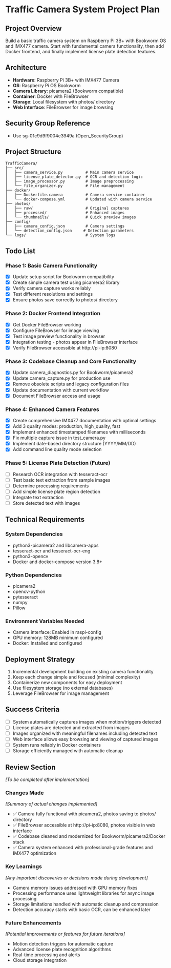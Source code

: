 # Traffic Camera System Project Plan

## Project Overview
Build a basic traffic camera system on Raspberry Pi 3B+ with Bookworm OS and IMX477 camera. Start with fundamental camera functionality, then add Docker frontend, and finally implement license plate detection features.

## Architecture
- **Hardware**: Raspberry Pi 3B+ with IMX477 Camera
- **OS**: Raspberry Pi OS Bookworm
- **Camera Library**: picamera2 (Bookworm compatible)
- **Container**: Docker with FileBrowser
- **Storage**: Local filesystem with photos/ directory
- **Web Interface**: FileBrowser for image browsing

## Security Group Reference
- Use sg-01c9d9f9004c3949a (Open_SecurityGroup)

## Project Structure
```
TrafficCamera/
├── src/
│   ├── camera_service.py          # Main camera service
│   ├── license_plate_detector.py  # OCR and detection logic
│   ├── image_processor.py         # Image preprocessing
│   └── file_organizer.py          # File management
├── docker/
│   ├── Dockerfile.camera          # Camera service container
│   └── docker-compose.yml         # Updated with camera service
├── photos/
│   ├── raw/                       # Original captures
│   ├── processed/                 # Enhanced images
│   └── thumbnails/                # Quick preview images
├── config/
│   ├── camera_config.json         # Camera settings
│   └── detection_config.json     # Detection parameters
└── logs/                          # System logs
```

## Todo List

### Phase 1: Basic Camera Functionality
- [x] Update setup script for Bookworm compatibility
- [x] Create simple camera test using picamera2 library
- [x] Verify camera capture works reliably
- [x] Test different resolutions and settings
- [x] Ensure photos save correctly to photos/ directory

### Phase 2: Docker Frontend Integration
- [x] Get Docker FileBrowser working
- [x] Configure FileBrowser for image viewing
- [x] Test image preview functionality in browser
- [x] Integration testing - photos appear in FileBrowser interface
- [x] Verify FileBrowser accessible at http://pi-ip:8080

### Phase 3: Codebase Cleanup and Core Functionality
- [x] Update camera_diagnostics.py for Bookworm/picamera2
- [x] Update camera_capture.py for production use
- [x] Remove obsolete scripts and legacy configuration files
- [x] Update documentation with current workflow
- [x] Document FileBrowser access and usage

### Phase 4: Enhanced Camera Features
- [x] Create comprehensive IMX477 documentation with optimal settings
- [x] Add 3 quality modes: production, high_quality, fast
- [x] Implement enhanced timestamped filenames with milliseconds
- [x] Fix multiple capture issue in test_camera.py
- [x] Implement date-based directory structure (YYYY/MM/DD)
- [x] Add command line quality mode selection

### Phase 5: License Plate Detection (Future)
- [ ] Research OCR integration with tesseract-ocr
- [ ] Test basic text extraction from sample images
- [ ] Determine processing requirements
- [ ] Add simple license plate region detection
- [ ] Integrate text extraction
- [ ] Store detected text with images

## Technical Requirements

### System Dependencies
- python3-picamera2 and libcamera-apps
- tesseract-ocr and tesseract-ocr-eng
- python3-opencv
- Docker and docker-compose version 3.8+

### Python Dependencies
- picamera2
- opencv-python
- pytesseract
- numpy
- Pillow

### Environment Variables Needed
- Camera interface: Enabled in raspi-config
- GPU memory: 128MB minimum configured
- Docker: Installed and configured

## Deployment Strategy
1. Incremental development building on existing camera functionality
2. Keep each change simple and focused (minimal complexity)
3. Containerize new components for easy deployment
4. Use filesystem storage (no external databases)
5. Leverage FileBrowser for image management

## Success Criteria
- [ ] System automatically captures images when motion/triggers detected
- [ ] License plates are detected and extracted from images
- [ ] Images organized with meaningful filenames including detected text
- [ ] Web interface allows easy browsing and viewing of captured images
- [ ] System runs reliably in Docker containers
- [ ] Storage efficiently managed with automatic cleanup

## Review Section
*[To be completed after implementation]*

### Changes Made
*[Summary of actual changes implemented]*
- ✅ Camera fully functional with picamera2, photos saving to photos/ directory
- ✅ FileBrowser accessible at http://pi-ip:8080, photos visible in web interface  
- ✅ Codebase cleaned and modernized for Bookworm/picamera2/Docker stack
- ✅ Camera system enhanced with professional-grade features and IMX477 optimization

### Key Learnings
*[Any important discoveries or decisions made during development]*
- Camera memory issues addressed with GPU memory fixes
- Processing performance uses lightweight libraries for async image processing
- Storage limitations handled with automatic cleanup and compression
- Detection accuracy starts with basic OCR, can be enhanced later

### Future Enhancements
*[Potential improvements or features for future iterations]*
- Motion detection triggers for automatic capture
- Advanced license plate recognition algorithms
- Real-time processing and alerts
- Cloud storage integration